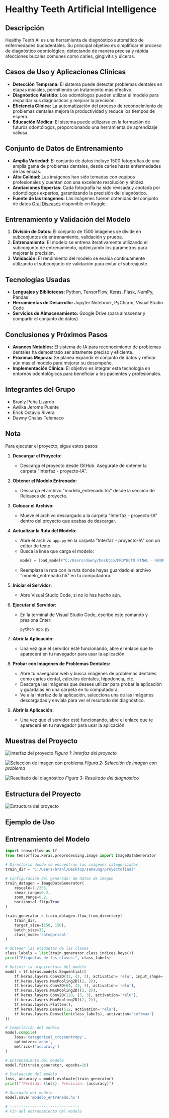 # Healthy Teeth Artificial Intelligence

## Descripción
Healthy Teeth AI es una herramienta de diagnóstico automático de enfermedades bucodentales. Su principal objetivo es simplificar el proceso de diagnóstico odontológico, detectando de manera precisa y rápida afecciones bucales comunes como caries, gingivitis y úlceras.

## Casos de Uso y Aplicaciones Clínicas
- **Detección Temprana:** El sistema puede detectar problemas dentales en etapas iniciales, permitiendo un tratamiento más efectivo.
- **Diagnóstico Asistido:** Los odontólogos pueden utilizar el modelo para respaldar sus diagnósticos y mejorar la precisión.
- **Eficiencia Clínica:** La automatización del proceso de reconocimiento de problemas dentales mejora la productividad y reduce los tiempos de espera.
- **Educación Médica:** El sistema puede utilizarse en la formación de futuros odontólogos, proporcionando una herramienta de aprendizaje valiosa.

## Conjunto de Datos de Entrenamiento
- **Amplia Variedad:** El conjunto de datos incluye 1500 fotografías de una amplia gama de problemas dentales, desde caries hasta enfermedades de las encías.
- **Alta Calidad:** Las imágenes han sido tomadas con equipos profesionales y cuentan con una excelente resolución y nitidez.
- **Anotaciones Expertas:** Cada fotografía ha sido revisada y anotada por odontólogos expertos, garantizando la precisión del diagnóstico.
- **Fuente de las Imágenes:** Las imágenes fueron obtenidas del conjunto de datos [Oral Diseases](https://www.kaggle.com/datasets/salmansajid05/oral-diseases?resource=download) disponible en Kaggle.

## Entrenamiento y Validación del Modelo
1. **División de Datos:** El conjunto de 1500 imágenes se divide en subconjuntos de entrenamiento, validación y prueba.
2. **Entrenamiento:** El modelo se entrena iterativamente utilizando el subconjunto de entrenamiento, optimizando los parámetros para mejorar la precisión.
3. **Validación:** El rendimiento del modelo se evalúa continuamente utilizando el subconjunto de validación para evitar el sobreajuste.

## Tecnologías Usadas
- **Lenguajes y Bibliotecas:** Python, TensorFlow, Keras, Flask, NumPy, Pandas
- **Herramientas de Desarrollo:** Jupyter Notebook, PyCharm, Visual Studio Code
- **Servicios de Almacenamiento:** Google Drive (para almacenar y compartir el conjunto de datos)
  
## Conclusiones y Próximos Pasos
- **Avances Notables:** El sistema de IA para reconocimiento de problemas dentales ha demostrado ser altamente preciso y eficiente.
- **Próximas Mejoras:** Se planea expandir el conjunto de datos y refinar aún más el modelo para mejorar su desempeño.
- **Implementación Clínica:** El objetivo es integrar esta tecnología en entornos odontológicos para beneficiar a los pacientes y profesionales.

## Integrantes del Grupo
- Branly Peña Lizardo
- Awilka Jerome Puente
- Erick Octavio Rivera
- Dawny Chalas Telemaco

## Nota

Para ejecutar el proyecto, sigue estos pasos:

1. **Descargar el Proyecto:**
   - Descarga el proyecto desde GitHub. Asegúrate de obtener la carpeta "Interfaz - proyecto-IA".

2. **Obtener el Modelo Entrenado:**
   - Descarga el archivo "modelo_entrenado.h5" desde la sección de Releases del proyecto.

3. **Colocar el Archivo:**
   - Mueve el archivo descargado a la carpeta "Interfaz - proyecto-IA" dentro del proyecto que acabas de descargar.

4. **Actualizar la Ruta del Modelo:**
   - Abre el archivo `app.py` en la carpeta "Interfaz - proyecto-IA" con un editor de texto.
   - Busca la línea que carga el modelo:
     ```python
     model = load_model("C:/Users/dawny/Desktop/PROYECTO FINAL - GRUPO STAT CAST/Interfaz - proyecto-IA/modelo_entrenado.h5")
     ```
   - Reemplaza la ruta con la ruta donde hayas guardado el archivo "modelo_entrenado.h5" en tu computadora.

5. **Iniciar el Servidor:**
   - Abre Visual Studio Code, si no lo has hecho aún.

6. **Ejecutar el Servidor:**
   - En la terminal de Visual Studio Code, escribe este comando y presiona Enter:
     ```
     python app.py
     ```

7. **Abrir la Aplicación:**
   - Una vez que el servidor esté funcionando, abre el enlace que te aparecerá en tu navegador para usar la aplicación.

8. **Probar con Imágenes de Problemas Dentales:**
   - Abre tu navegador web y busca imágenes de problemas dentales como caries dental, cálculos dentales, hipodoncia, etc.
   - Descarga las imágenes que desees utilizar para probar la aplicación y guárdalas en una carpeta en tu computadora.
   - Ve a la interfaz de la aplicación, selecciona una de las imágenes descargadas y envíala para ver el resultado del diagnóstico.


7. **Abrir la Aplicación:**
   - Una vez que el servidor esté funcionando, abre el enlace que te aparecerá en tu navegador para usar la aplicación.


## Muestras del Proyecto

![Interfaz del proyecto](https://github.com/DawnyCTI/PROYECTO-FINAL---GRUPO-STAT-CAST/raw/main/images/p1.png)
*Figura 1: Interfaz del proyecto*

![Selección de imagen con problema](https://github.com/DawnyCTI/PROYECTO-FINAL---GRUPO-STAT-CAST/raw/main/images/p2.png)
*Figura 2: Selección de imagen con problema*

![Resultado del diagnóstico](https://github.com/DawnyCTI/PROYECTO-FINAL---GRUPO-STAT-CAST/raw/main/images/p3.png)
*Figura 3: Resultado del diagnóstico*

## Estructura del Proyecto
![Estructura del proyecto](https://github.com/repositoriosHackaton/StatCast/blob/main/images/p4.png)

## Ejemplo de Uso

## Entrenamiento del Modelo
```python
import tensorflow as tf
from tensorflow.keras.preprocessing.image import ImageDataGenerator

# Directorio donde se encuentran las imágenes categorizadas
train_dir = 'C:/Users/branl/Desktop/samsung/proyectofinal'

# Configuración del generador de datos de imagen
train_datagen = ImageDataGenerator(
    rescale=1./255,
    shear_range=0.2,
    zoom_range=0.2,
    horizontal_flip=True
)

train_generator = train_datagen.flow_from_directory(
    train_dir,
    target_size=(150, 150),
    batch_size=32,
    class_mode='categorical'
)

# Obtener las etiquetas de las clases
class_labels = list(train_generator.class_indices.keys())
print("Etiquetas de las clases:", class_labels)

# Definir la arquitectura del modelo
model = tf.keras.models.Sequential([
    tf.keras.layers.Conv2D(32, (3, 3), activation='relu', input_shape=(150, 150, 3)),
    tf.keras.layers.MaxPooling2D((2, 2)),
    tf.keras.layers.Conv2D(64, (3, 3), activation='relu'),
    tf.keras.layers.MaxPooling2D((2, 2)),
    tf.keras.layers.Conv2D(128, (3, 3), activation='relu'),
    tf.keras.layers.MaxPooling2D((2, 2)),
    tf.keras.layers.Flatten(),
    tf.keras.layers.Dense(512, activation='relu'),
    tf.keras.layers.Dense(len(class_labels), activation='softmax')
])

# Compilación del modelo
model.compile(
    loss='categorical_crossentropy',
    optimizer='adam',
    metrics=['accuracy']
)

# Entrenamiento del modelo
model.fit(train_generator, epochs=10)

# Evaluación del modelo
loss, accuracy = model.evaluate(train_generator)
print(f"Pérdida: {loss}, Precisión: {accuracy}")

# Guardado del modelo
model.save('modelo_entrenado.h5')

# -------------------------------
# Fin del entrenamiento del modelo
